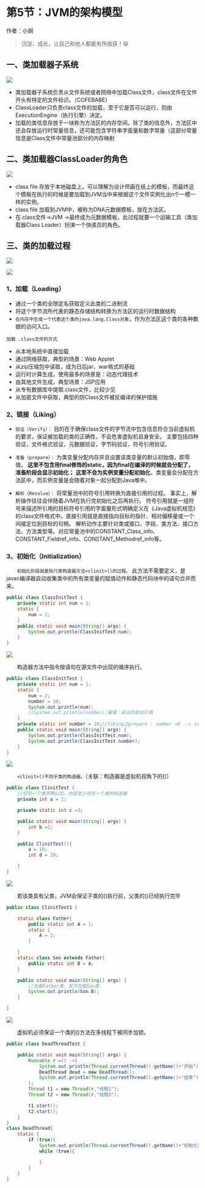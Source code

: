 # 第5节：JVM的架构模型

作者：小胡

>沉淀、成长，让自己和他人都能有所收获！😄

## 一、类加载器子系统

![](https://snow-hh.github.io/assets/img/jvm/5-01.png)

- 类加载器子系统负责从文件系统或者网络中加载Class文件，class文件在文件开头有特定的文件标识。（COFEBABE）
- ClassLoader只负责class文件的加载，至于它是否可以运行，则由ExecutionEngine（执行引擎）决定。
- 加载的类信息存放于一块称为方法区的内存空间。除了类的信息外，方法区中还会存放运行时常量信息，还可能包含字符串字面量和数字常量（这部分常量信息是Class文件中常量池部分的内存映射

## 二、类加载器ClassLoader的角色

![](https://snow-hh.github.io/assets/img/jvm/5-02.png)

-  class  file 存放于本地磁盘上，可以理解为设计师画在纸上的模板，而最终这个模板在执行的时候是要加载到JVM当中来根据这个文件实例化出n个一模一样的实例。
-  class  file 加载到JVM中，被称为DNA元数据模板，放在方法区。
-  在.class文件->JVM ->最终成为元数据模板，此过程就要一个运输工具（类加载器Class Loader）扮演一个快递员的角色。

## 三、类的加载过程

![](https://snow-hh.github.io/assets/img/jvm/5-03.png)

![](https://snow-hh.github.io/assets/img/jvm/5-04.png)

### 1、加载（Loading）
- 通过一个类的全限定名获取定义此类的二进制流
- 将这个字节流所代表的静态存储结构转换为方法区的运行时数据结构
- `在内存中生成一个代表这个类的java.lang.Class对象`，作为方法区这个类的各种数据的访问入口。

`加载 .class文件的方式`
- 从本地系统中直接加载
- 通过网络获取，典型的场景：Web Applet
- 从zip压缩包中读取，成为日后jar、war格式的基础
- 运行时计算生成，使用最多的场景是：动态代理技术
- 由其他文件生成，典型场景：JSP应用
- 从专有数据库中提取.class文件，比较少见
- 从加密文件中获取，典型的防Class文件被反编译的保护措施
### 2、链接（Liking）

- `验证（Verify）：`
目的在于确保class文件的字节流中包含信息符合当前虚拟机的要求，保证被加载的类的正确性，不会危害虚拟机自身安全。
主要包括四种验证，文件格式验证，元数据验证，字节码验证，符号引用验证。

- `准备（prepare）：`
为类变量分配内存并且设置该类变量的默认初始值，即零值。
**这里不包含用final修饰的static，因为final在编译的时候就会分配了，准备阶段会显示初始化；**
**这里不会为实例变量分配初始化**，类变量会分配在方法区中，而实例变量是会随着对象一起分配到Java堆中。

- `解析（Resolve）：`
将常量池中的符号引用转换为直接引用的过程。
事实上，解析操作往往会伴随着JVM在执行完初始化之后再执行。
符号引用就是一组符号来描述所引用的目标符号引用的字面量形式明确定义在《Java虚拟机规范》的class文件格式中。直接引用就是直接指向目标的指针、相对偏移量或一个间接定位到目标的句柄。
解析动作主要针对类或接口、字段、类方法、接口方法、方法类型等。对应常量池中的CONSTANT_Class_info、CONSTANT_Fieldref_info、CONSTANT_Methodref_info等。

### 3、初始化（Initialization）

&emsp;&emsp;`初始化阶段就是执行类构造器方法<clinit>()的过程。`
此方法不需要定义，是javac编译器自动收集类中的所有类变量的赋值动作和静态代码块中的语句合并而来。
```java
public class ClassInitTest {
    private static int num = 1;
    static {
        num = 2;
    }
    public static void main(String[] args) {
        System.out.println(ClassInitTest.num);
    }
}
```
![](https://snow-hh.github.io/assets/img/jvm/5-05.png)

&emsp;&emsp;构造器方法中指令按语句在源文件中出现的循序执行。

```java
public class ClassInitTest {
    private static int num = 1;
    static {
        num = 2;
        number = 20;
        System.out.println(num);
        //System.out.println(number);报错：非法的前向引用
    }
    private static int number = 10;//liking之prepare : number =0 --> initialization 20 -->10
    public static void main(String[] args) {
        System.out.println(ClassInitTest.num);
        System.out.println(ClassInitTest.number);
    }
}
```

![](https://snow-hh.github.io/assets/img/jvm/5-06.png)

&emsp;&emsp;`<clinit>()不同于类的构造器。`（关联：构造器是虚拟机视角下的<init>()）

```java
public class ClinitTest {
    //任何一个类声明以后，内部至少存在一个类的构造器
    private int a = 1;

    private static int c =3;

    public static void main(String[] args) {
        int b =2;
    }

    public ClinitTest(){
        a = 10;
        int d = 20;

    }
}
```

![](https://snow-hh.github.io/assets/img/jvm/5-07.png)

&emsp;&emsp;若该类具有父类，JVM会保证子类的<clinit>()执行前，父类的<clinit>()已经执行完毕

```java
public class ClinitTest1 {

    static class Father{
        public static int A = 1;
        static {
            A = 2;
        }

    }
    static class Son extends Father{
        public static int B = A;
    }

    public static void main(String[] args) {
        //加载Father类，其次加载Son类
        System.out.println(Son.B);
    }

}
```

![](https://snow-hh.github.io/assets/img/jvm/5-08.png)

&emsp;&emsp;虚拟机必须保证一个类的<clinit>()方法在多线程下被同步加锁。

```java
public class DeadThreadTest {

    public static void main(String[] args) {
        Runnable r =() ->{
            System.out.println(Thread.currentThread().getName()+"开始");
            DeadThread dead = new DeadThread();
            System.out.println(Thread.currentThread().getName()+"结束");
        };
        Thread t1 = new Thread(r,"线程1");
        Thread t2 = new Thread(r,"线程2");

        t1.start();
        t2.start();
    }
}
class DeadThread{
    static {
        if (true){
            System.out.println(Thread.currentThread().getName()+"初始化当前类");
            while (true){

            }
        }
    }
}
```